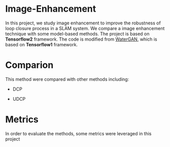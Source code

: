 # Image-Enhancement
In this project, we study image enhancement to improve the robustness of loop closure process in a SLAM system. We compare a image enhancement technique with some model-based methods. The project is based on **Tensorflow2** framework. The code is modified from [WaterGAN](https://github.com/zhangbb-john/WaterGAN), which is based on **Tensorflow1** framework.

# Comparion
This method were compared with other methods including:
* DCP

* UDCP
# Metrics
In order to evaluate the methods, some metrics were leveraged in this project